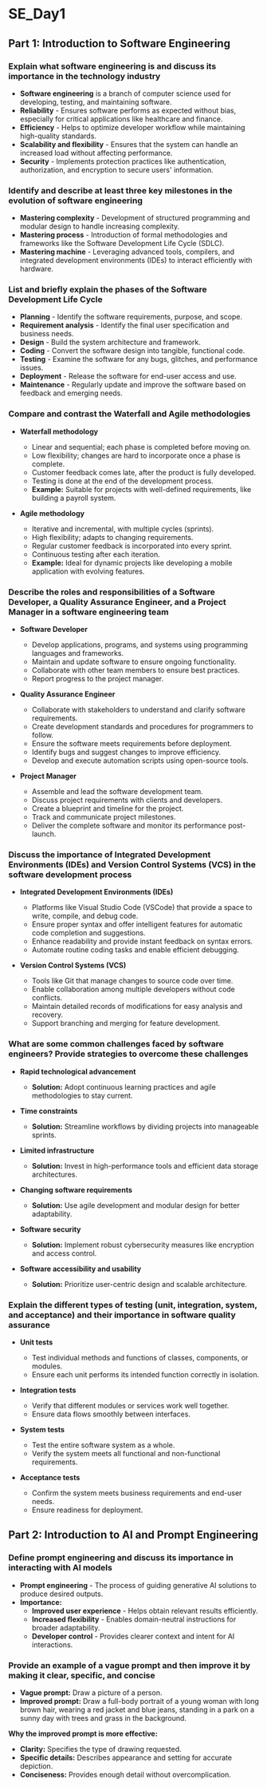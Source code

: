 # SE\_Day1

## Part 1: Introduction to Software Engineering

### Explain what software engineering is and discuss its importance in the technology industry

- **Software engineering** is a branch of computer science used for developing, testing, and maintaining software.
- **Reliability** - Ensures software performs as expected without bias, especially for critical applications like healthcare and finance.
- **Efficiency** - Helps to optimize developer workflow while maintaining high-quality standards.
- **Scalability and flexibility** - Ensures that the system can handle an increased load without affecting performance.
- **Security** - Implements protection practices like authentication, authorization, and encryption to secure users' information.

### Identify and describe at least three key milestones in the evolution of software engineering

- **Mastering complexity** - Development of structured programming and modular design to handle increasing complexity.
- **Mastering process** - Introduction of formal methodologies and frameworks like the Software Development Life Cycle (SDLC).
- **Mastering machine** - Leveraging advanced tools, compilers, and integrated development environments (IDEs) to interact efficiently with hardware.

### List and briefly explain the phases of the Software Development Life Cycle

- **Planning** - Identify the software requirements, purpose, and scope.
- **Requirement analysis** - Identify the final user specification and business needs.
- **Design** - Build the system architecture and framework.
- **Coding** - Convert the software design into tangible, functional code.
- **Testing** - Examine the software for any bugs, glitches, and performance issues.
- **Deployment** - Release the software for end-user access and use.
- **Maintenance** - Regularly update and improve the software based on feedback and emerging needs.

### Compare and contrast the Waterfall and Agile methodologies

- **Waterfall methodology**

  - Linear and sequential; each phase is completed before moving on.
  - Low flexibility; changes are hard to incorporate once a phase is complete.
  - Customer feedback comes late, after the product is fully developed.
  - Testing is done at the end of the development process.
  - **Example:** Suitable for projects with well-defined requirements, like building a payroll system.

- **Agile methodology**

  - Iterative and incremental, with multiple cycles (sprints).
  - High flexibility; adapts to changing requirements.
  - Regular customer feedback is incorporated into every sprint.
  - Continuous testing after each iteration.
  - **Example:** Ideal for dynamic projects like developing a mobile application with evolving features.

### Describe the roles and responsibilities of a Software Developer, a Quality Assurance Engineer, and a Project Manager in a software engineering team

- **Software Developer**

  - Develop applications, programs, and systems using programming languages and frameworks.
  - Maintain and update software to ensure ongoing functionality.
  - Collaborate with other team members to ensure best practices.
  - Report progress to the project manager.

- **Quality Assurance Engineer**

  - Collaborate with stakeholders to understand and clarify software requirements.
  - Create development standards and procedures for programmers to follow.
  - Ensure the software meets requirements before deployment.
  - Identify bugs and suggest changes to improve efficiency.
  - Develop and execute automation scripts using open-source tools.

- **Project Manager**

  - Assemble and lead the software development team.
  - Discuss project requirements with clients and developers.
  - Create a blueprint and timeline for the project.
  - Track and communicate project milestones.
  - Deliver the complete software and monitor its performance post-launch.

### Discuss the importance of Integrated Development Environments (IDEs) and Version Control Systems (VCS) in the software development process

- **Integrated Development Environments (IDEs)**

  - Platforms like Visual Studio Code (VSCode) that provide a space to write, compile, and debug code.
  - Ensure proper syntax and offer intelligent features for automatic code completion and suggestions.
  - Enhance readability and provide instant feedback on syntax errors.
  - Automate routine coding tasks and enable efficient debugging.

- **Version Control Systems (VCS)**

  - Tools like Git that manage changes to source code over time.
  - Enable collaboration among multiple developers without code conflicts.
  - Maintain detailed records of modifications for easy analysis and recovery.
  - Support branching and merging for feature development.

### What are some common challenges faced by software engineers? Provide strategies to overcome these challenges

- **Rapid technological advancement**

  - **Solution:** Adopt continuous learning practices and agile methodologies to stay current.

- **Time constraints**

  - **Solution:** Streamline workflows by dividing projects into manageable sprints.

- **Limited infrastructure**

  - **Solution:** Invest in high-performance tools and efficient data storage architectures.

- **Changing software requirements**

  - **Solution:** Use agile development and modular design for better adaptability.

- **Software security**

  - **Solution:** Implement robust cybersecurity measures like encryption and access control.

- **Software accessibility and usability**

  - **Solution:** Prioritize user-centric design and scalable architecture.

### Explain the different types of testing (unit, integration, system, and acceptance) and their importance in software quality assurance

- **Unit tests**

  - Test individual methods and functions of classes, components, or modules.
  - Ensure each unit performs its intended function correctly in isolation.

- **Integration tests**

  - Verify that different modules or services work well together.
  - Ensure data flows smoothly between interfaces.

- **System tests**

  - Test the entire software system as a whole.
  - Verify the system meets all functional and non-functional requirements.

- **Acceptance tests**

  - Confirm the system meets business requirements and end-user needs.
  - Ensure readiness for deployment.

## Part 2: Introduction to AI and Prompt Engineering

### Define prompt engineering and discuss its importance in interacting with AI models

- **Prompt engineering** - The process of guiding generative AI solutions to produce desired outputs.
- **Importance:**
  - **Improved user experience** - Helps obtain relevant results efficiently.
  - **Increased flexibility** - Enables domain-neutral instructions for broader adaptability.
  - **Developer control** - Provides clearer context and intent for AI interactions.

### Provide an example of a vague prompt and then improve it by making it clear, specific, and concise

- **Vague prompt:** Draw a picture of a person.
- **Improved prompt:** Draw a full-body portrait of a young woman with long brown hair, wearing a red jacket and blue jeans, standing in a park on a sunny day with trees and grass in the background.

**Why the improved prompt is more effective:**

- **Clarity:** Specifies the type of drawing requested.
- **Specific details:** Describes appearance and setting for accurate depiction.
- **Conciseness:** Provides enough detail without overcomplication.